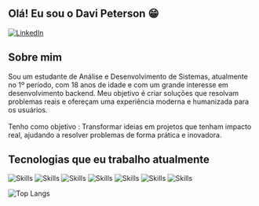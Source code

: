 ## Olá! Eu sou o Davi Peterson 😁
[![LinkedIn](https://img.shields.io/badge/LinkedIn-0077B5?style=for-the-badge&logo=linkedin&logoColor=white)](https://www.linkedin.com/in/davipeterson/)

## Sobre mim
Sou um estudante de Análise e Desenvolvimento de Sistemas, atualmente no 1º período, com 18 anos de idade e com um grande interesse em desenvolvimento backend. Meu objetivo é criar soluções que resolvam problemas reais e ofereçam uma experiência moderna e humanizada para os usuários. <br /> <br />
Tenho como objetivo :  Transformar ideias em projetos que tenham impacto real, ajudando a resolver problemas de forma prática e inovadora.

## Tecnologias que eu trabalho atualmente

![Skills](https://img.shields.io/badge/HTML5-E34F26?style=for-the-badge&logo=html5&logoColor=white) 
![Skills](https://img.shields.io/badge/CSS3-1572B6?style=for-the-badge&logo=css3&logoColor=white) 
![Skills](https://img.shields.io/badge/JavaScript-F7DF1E?style=for-the-badge&logo=javascript&logoColor=black) 
![Skills](https://img.shields.io/badge/Tailwind_CSS-38B2AC?style=for-the-badge&logo=tailwind-css&logoColor=white)
![Skills](https://img.shields.io/badge/PHP-777BB4?style=for-the-badge&logo=php&logoColor=white)
![Skills](https://img.shields.io/badge/TypeScript-007ACC?style=for-the-badge&logo=typescript&logoColor=white)
![Skills](https://img.shields.io/badge/MySQL-00000F?style=for-the-badge&logo=mysql&logoColor=white) <br />

![Top Langs](https://github-readme-stats.vercel.app/api/top-langs/?username=drax-dev173&hide_progress=true)
